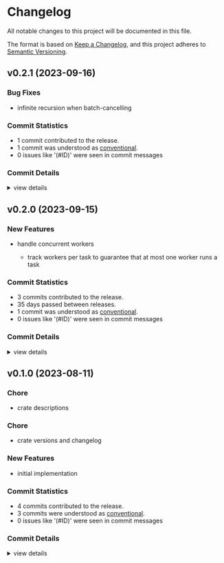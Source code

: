 # Changelog

All notable changes to this project will be documented in this file.

The format is based on [Keep a Changelog](https://keepachangelog.com/en/1.0.0/),
and this project adheres to [Semantic Versioning](https://semver.org/spec/v2.0.0.html).

## v0.2.1 (2023-09-16)

### Bug Fixes

 - <csr-id-216611a96d5cd133006dc90ac0635baa50551057/> infinite recursion when batch-cancelling

### Commit Statistics

<csr-read-only-do-not-edit/>

 - 1 commit contributed to the release.
 - 1 commit was understood as [conventional](https://www.conventionalcommits.org).
 - 0 issues like '(#ID)' were seen in commit messages

### Commit Details

<csr-read-only-do-not-edit/>

<details><summary>view details</summary>

 * **Uncategorized**
    - Infinite recursion when batch-cancelling ([`216611a`](https://github.com/tamasfe/ora/commit/216611a96d5cd133006dc90ac0635baa50551057))
</details>

## v0.2.0 (2023-09-15)

### New Features

 - <csr-id-933860bc82503d990938ad1925846eb0eecb0ee5/> handle concurrent workers
   - track workers per task to guarantee that at most one worker runs a task

### Commit Statistics

<csr-read-only-do-not-edit/>

 - 3 commits contributed to the release.
 - 35 days passed between releases.
 - 1 commit was understood as [conventional](https://www.conventionalcommits.org).
 - 0 issues like '(#ID)' were seen in commit messages

### Commit Details

<csr-read-only-do-not-edit/>

<details><summary>view details</summary>

 * **Uncategorized**
    - Release ora-worker v0.2.1, ora-api v0.2.0, ora-store-memory v0.2.0, ora-store-sqlx v0.2.0, ora-test v0.2.0, ora v0.2.0, ora-graphql v0.2.0 ([`9c0812a`](https://github.com/tamasfe/ora/commit/9c0812a8005f496718406710c902c9de3346badc))
    - Release ora-scheduler v0.2.0, ora-client v0.2.0, ora-worker v0.2.0, ora-api v0.2.0, ora-store-memory v0.2.0, ora-store-sqlx v0.2.0, ora-test v0.2.0, ora v0.2.0, ora-graphql v0.2.0, safety bump 6 crates ([`3d59b5b`](https://github.com/tamasfe/ora/commit/3d59b5bcf244b6abbbda7e1feff30cb7931dc03f))
    - Handle concurrent workers ([`933860b`](https://github.com/tamasfe/ora/commit/933860bc82503d990938ad1925846eb0eecb0ee5))
</details>

## v0.1.0 (2023-08-11)

<csr-id-987061ed68939e994d097fb6c353921cbc353416/>
<csr-id-d5cca440df67e94bb0cc18f8572518459d4264f1/>

### Chore

 - <csr-id-987061ed68939e994d097fb6c353921cbc353416/> crate descriptions

### Chore

 - <csr-id-d5cca440df67e94bb0cc18f8572518459d4264f1/> crate versions and changelog

### New Features

 - <csr-id-07c38305ea1c0ea48537aaac204698287bc44875/> initial implementation

### Commit Statistics

<csr-read-only-do-not-edit/>

 - 4 commits contributed to the release.
 - 3 commits were understood as [conventional](https://www.conventionalcommits.org).
 - 0 issues like '(#ID)' were seen in commit messages

### Commit Details

<csr-read-only-do-not-edit/>

<details><summary>view details</summary>

 * **Uncategorized**
    - Release ora-common v0.1.0, ora-client v0.1.0, ora-worker v0.1.0, ora-api v0.1.0, ora-timer v0.1.0, ora-util v0.1.0, ora-scheduler v0.1.0, ora-store-memory v0.1.0, ora-store-sqlx v0.1.0, ora-test v0.1.0, ora v0.1.0 ([`cab6a7b`](https://github.com/tamasfe/ora/commit/cab6a7b16d23cb8a28d98e140d6fe5fdc4814c89))
    - Crate versions and changelog ([`d5cca44`](https://github.com/tamasfe/ora/commit/d5cca440df67e94bb0cc18f8572518459d4264f1))
    - Crate descriptions ([`987061e`](https://github.com/tamasfe/ora/commit/987061ed68939e994d097fb6c353921cbc353416))
    - Initial implementation ([`07c3830`](https://github.com/tamasfe/ora/commit/07c38305ea1c0ea48537aaac204698287bc44875))
</details>

